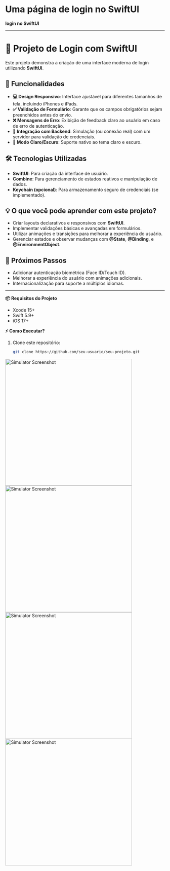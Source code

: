 # Uma página de login no SwiftUI

**login no SwiftUI** 

---

# 📲 Projeto de Login com SwiftUI

Este projeto demonstra a criação de uma interface moderna de login utilizando **SwiftUI**.

## 🚀 Funcionalidades

- **💻 Design Responsivo**: Interface ajustável para diferentes tamanhos de tela, incluindo iPhones e iPads.  
- **✅ Validação de Formulário**: Garante que os campos obrigatórios sejam preenchidos antes do envio.  
- **❌ Mensagens de Erro**: Exibição de feedback claro ao usuário em caso de erro de autenticação.  
- **🔗 Integração com Backend**: Simulação (ou conexão real) com um servidor para validação de credenciais.  
- **🌙 Modo Claro/Escuro**: Suporte nativo ao tema claro e escuro.

## 🛠️ Tecnologias Utilizadas

- **SwiftUI**: Para criação da interface de usuário.  
- **Combine**: Para gerenciamento de estados reativos e manipulação de dados.  
- **Keychain (opcional)**: Para armazenamento seguro de credenciais (se implementado).  

## 💡 O que você pode aprender com este projeto?

- Criar layouts declarativos e responsivos com **SwiftUI**.  
- Implementar validações básicas e avançadas em formulários.  
- Utilizar animações e transições para melhorar a experiência do usuário.  
- Gerenciar estados e observar mudanças com **@State**, **@Binding**, e **@EnvironmentObject**.

## 🎯 Próximos Passos

- Adicionar autenticação biométrica (Face ID/Touch ID).  
- Melhorar a experiência do usuário com animações adicionais.  
- Internacionalização para suporte a múltiplos idiomas.

---

**📦 Requisitos do Projeto**
- Xcode 15+
- Swift 5.9+
- iOS 17+

**⚡ Como Executar?**
1. Clone este repositório:
   ```bash
   git clone https://github.com/seu-usuario/seu-projeto.git


<img src="https://github.com/user-attachments/assets/e35008c6-dfd7-45f7-b5a9-96e49708930f" alt="Simulator Screenshot" width="400"/>
<img src="https://github.com/user-attachments/assets/5565a042-1297-4adc-ab41-f233413eee1f" alt="Simulator Screenshot" width="400"/>
<img src="https://github.com/user-attachments/assets/f24f95ca-b70d-43af-8701-7c3396b0db63" alt="Simulator Screenshot" width="400"/>
<img src="https://github.com/user-attachments/assets/970d6758-1217-498a-ad36-e0e6b2d97f76" alt="Simulator Screenshot" width="400"/>

